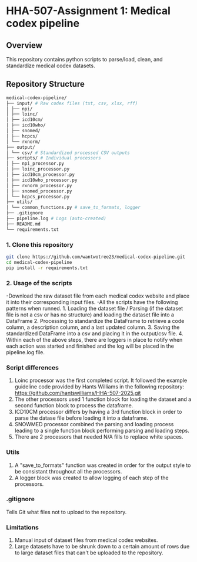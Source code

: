 # HHA-507-Assignment 1: Medical codex pipeline

## Overview
This repository contains python scripts to parse/load, clean, and standardize medical codex datasets.

## Repository Structure
```bash
medical-codex-pipeline/
├── input/ # Raw codex files (txt, csv, xlsx, rff)
│ ├── npi/
│ ├── loinc/
│ ├── icd10cm/
│ ├── icd10who/
│ ├── snomed/
│ ├── hcpcs/
│ └── rxnorm/
├── output/
│ └── csv/ # Standardized processed CSV outputs
├── scripts/ # Individual processors
│ ├── npi_processor.py
│ ├── loinc_processor.py
│ ├── icd10cm_processor.py
│ ├── icd10who_processor.py
│ ├── rxnorm_processor.py
│ ├── snomed_processor.py
│ └── hcpcs_processor.py
├── utils/
│ └── common_functions.py # save_to_formats, logger
├── .gitignore
├── pipeline.log # Logs (auto-created)
├── README.md
└── requirements.txt
```

### 1. Clone this repository
```bash
git clone https://github.com/wantwotree23/medical-codex-pipeline.git
cd medical-codex-pipeline
pip install -r requirements.txt
```

### 2. Usage of the scripts
-Download the raw dataset file from each medical codex website and place it into their corresponding input files.
-All the scripts have the following patterns when runned.
    1. Loading the dataset file / Parsing (if the dataset file is not a csv or has no structure) and loading the dataset file into a DataFrame
    2. Processing to standardize the DataFrame to retrieve a code column, a description column, and a last updated column.
    3. Saving the standardized DataFrame into a csv and placing it in the output/csv file.
    4. Within each of the above steps, there are loggers in place to notify when each action was started and finished and the log will be placed in the pipeline.log file.

### Script differences
1. Loinc processor was the first completed script. It followed the example guideline code provided by Hants Williams in the following repository: https://github.com/hantswilliams/HHA-507-2025.git
2. The other processors used 1 function block for loading the dataset and a second function block to process the dataframe.
3. ICD10CM processor differs by having a 3rd function block in order to parse the datase file before loading it into a dataframe.
4. SNOWMED processor combined the parsing and loading process leading to a single function block performing parsing and loading steps.
5. There are 2 processors that needed N/A fills to replace white spaces.

### Utils
1. A "save_to_formats" function was created in order for the output style to be consistant throughout all the processors.
2. A logger block was created to allow logging of each step of the processors.

### .gitignore
Tells Git what files not to upload to the repository.

### Limitations
1. Manual input of dataset files from medical codex websites.
2. Large datasets have to be shrunk down to a certain amount of rows due to large dataset files that can't be uploaded to the repository.